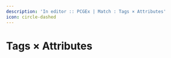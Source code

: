 ```yaml
---
description: 'In editor :: PCGEx | Match : Tags × Attributes'
icon: circle-dashed
---
```


# Tags × Attributes

